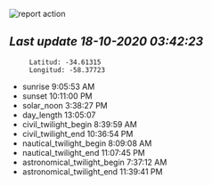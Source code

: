![report action](https://github.com/matiasz8/actions-for-reports/workflows/report%20action/badge.svg?branch=develop) 


## *****Last update 18-10-2020 03:42:23*****



		 Latitud: -34.61315
		 Longitud: -58.37723

 - sunrise 	 9:05:53 AM
 - sunset 	 10:11:00 PM
 - solar_noon 	 3:38:27 PM
 - day_length 	 13:05:07
 - civil_twilight_begin 	 8:39:59 AM
 - civil_twilight_end 	 10:36:54 PM
 - nautical_twilight_begin 	 8:09:08 AM
 - nautical_twilight_end 	 11:07:45 PM
 - astronomical_twilight_begin 	 7:37:12 AM
 - astronomical_twilight_end 	 11:39:41 PM
